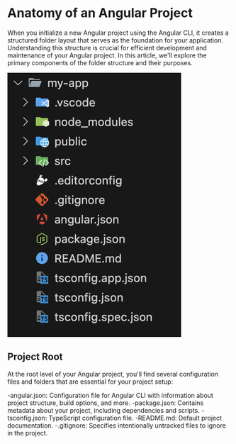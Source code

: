 # Anatomy of an Angular Project

When you initialize a new Angular project using the Angular CLI, it creates a structured folder layout that serves as the foundation for your application. Understanding this structure is crucial for efficient development and maintenance of your Angular project. In this article, we'll explore the primary components of the folder structure and their purposes.

![](img/01.png)

## Project Root

At the root level of your Angular project, you'll find several configuration files and folders that are essential for your project setup:

-angular.json: Configuration file for Angular CLI with information about project structure, build options, and more.
-package.json: Contains metadata about your project, including dependencies and scripts.
-tsconfig.json: TypeScript configuration file.
-README.md: Default project documentation.
-.gitignore: Specifies intentionally untracked files to ignore in the project.
